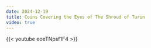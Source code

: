 ```yaml
---
date: 2024-12-19
title: Coins Covering the Eyes of The Shroud of Turin
video: true
---
```



{{< youtube eoeTNpsf1F4 >}}

